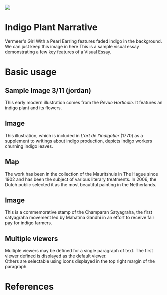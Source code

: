 <a href="https://www.juncture-digital.org"><img src="https://juncture-digital.github.io/juncture/static/images/ve-button.png"></a>

<param ve-config 
       title="Indigo Plant Narrative"
       author="Jordan, Hayley, & Gianna"
       banner="https://iiif.juncture-digital.org/banner/?url=https://upload.wikimedia.org/wikipedia/commons/4/47/Bartholomeus_Johannes_van_Hove%2C_Het_Mauritshuis_te_Den_Haag.jpg" 
       layout="vertical">

<!-- Entities discussed throughout the essay are typically defined before the essay text and
     are thus available in all text.  Entity identifiers (QIDs) can be found in either
     Wikipedia or Wikidata (https://www.wikidata.org)> -->
<param ve-entity eid="Q185372"> <!-- Girl with a Pearl Earring painting -->
<param ve-entity eid="Q41264"> <!-- Johannes Vermeer -->
<param ve-entity eid="Q221092"> <!-- Mauritshuis -->
<param ve-entity eid="Q36600"> <!-- The Hague -->

# Indigo Plant Narrative

Vermeer's Girl With a Pearl Earring features faded indigo in the <span data-mouseover-image-zoomto="2301,3670,1536,1242">background</span>. We can just keep this image in here This is a sample visual essay demonstrating a few key features of a Visual Essay. 
<param ve-image 
       manifest="https://iiif.juncture-digital.org/manifest/6dd738aed85597cac540ad31dd5818e86ef7f2918c7b43a9eb3123d5538e6e4c"
       label="Vermeer's Girl With a Pearl Earring" 
       description="the painting."
       license="Public domain">

# Basic usage

## Sample Image 3/11 (jordan)
This early modern illustration comes from the _Revue Horticole_. It features an indigo plant and its <span data-mouseover-image-zoomto="506,1726,963,778
">flowers.</span>
<param ve-image 
       label="Early Modern Indigofera Dosua" 
       description="from the Revue horticole. Paris :Librairie agricole de la maison rustique,1829-1974."
       license="Public domain"
       url="https://biodiversitylibrary.org/pageImage/54768315">


## Image

 This illustration, which is included in _L'art de l'indigotier_ (1770) as a supplement to writings about indigo production, depicts indigo workers <span data-mouseover-image-zoomto="1671,3280,1122,1012">churning indigo leaves.</span>
<param ve-image 
       label="L'art de l'indigotier" 
       description="by Paul de Beauvais-Raseau, illustrations by L.F. Delatour" 
       license="public domain" 
       url="https://www.biodiversitylibrary.org/pageImage/40474136">

## Map

The work has been in the collection of the Mauritshuis in The Hague since 1902 and has been the subject of various 
literary treatments. In 2006, the Dutch public selected it as the most beautiful painting in the Netherlands.
<param ve-map center="17.620068, -71.562101" zoom="5" prefer-geojson>

## Image
This is a commemorative stamp of the Champaran Satyagraha, the first satyagraha movement led by <span data-mouseover-image-zoomto="256,267,351,274">Mahatma Gandhi</span> in an effort to receive fair pay for indigo farmers.
<param ve-image
       label="Commemorative Stamp"
       description="Stamp commemorating the 100th anniversary of Champaran Satyagraha"
       license="CC BY-SA 4.0"
       url="https://upload.wikimedia.org/wikipedia/commons/3/34/Stamp_of_India_-_2017_-_Colnect_696527_-_Centenary_of_the_Champaran_Indigo_Farmers_Satyagraha.jpeg">

## Multiple viewers

Multiple viewers may be defined for a single paragraph of text.  The first viewer defined is displayed as the default viewer.  
Others are selectable using icons displayed in the top right margin of the paragraph.
<param ve-image 
       manifest="https://iiif.juncture-digital.org/manifest/6dd738aed85597cac540ad31dd5818e86ef7f2918c7b43a9eb3123d5538e6e4c">
<param ve-map center="Q36600" zoom="11">

# References

[^1]: [Wikipedia: Girl with a Pearl Earring](https://en.wikipedia.org/wiki/Girl_with_a_Pearl_Earring)
[^2]: [We'll need to convert these to formatted citations later](https://www.biodiversitylibrary.org/pageImage/40474136)
